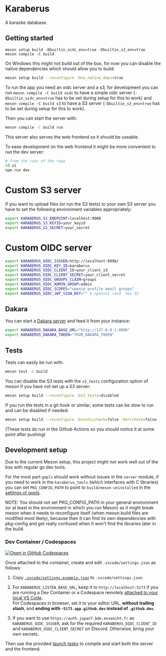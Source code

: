# Karaberus

A karaoke database.

## Getting started

```
meson setup build -Dbuiltin_oidc_env=true -Dbuiltin_s3_env=true
meson compile -C build
```

On Windows this might not build out of the box, for now you can disable the native dependencies which should allow you to build:
```sh
meson setup build --reconfigure -Dno_native_deps=true
```

To run the app you need an oidc server and a s3, for development you can run `meson compile -C build oidc` to have a simple oidc server (`-Dbuiltin_oidc_env=true` has to be set during setup for this to work) and `meson compile -C build s3` to have a S3 server (`-Dbuiltin_s3_env=true` has to be set during setup for this to work).

Then you can start the server with:
```sh
meson compile -C build run
```

This server also serves the web frontend so it should be useable.

To ease development on the web frontend it might be more convenient to run the dev server:
```sh
# from the root of the repo
cd ui
npm run dev
```

# Custom S3 server

If you want to upload files (or run the S3 tests) to your own S3 server you have to set the following environment variables appropriately:

```sh
export KARABERUS_S3_ENDPOINT=localhost:9000
export KARABERUS_S3_KEYID=your_keyid
export KARABERUS_S3_SECRET=your_secret
```

# Custom OIDC server

```sh
export KARABERUS_OIDC_ISSUER=http://localhost:9998/
export KARABERUS_OIDC_KEY_ID=karaberus
export KARABERUS_OIDC_CLIENT_ID=your_client_id
export KARABERUS_OIDC_CLIENT_SECRET=your_client_secret
export KARABERUS_OIDC_GROUPS_CLAIM=groups
export KARABERUS_OIDC_ADMIN_GROUP=admin
export KARABERUS_OIDC_SCOPES="openid profile email groups"
export KARABERUS_OIDC_JWT_SIGN_KEY="" # openssl rand -hex 32
```

## Dakara

You can start a [Dakara server](https://github.com/DakaraProject/dakara-server/) and feed it from your instance:
```sh
export KARABERUS_DAKARA_BASE_URL="http://127.0.0.1:8000"
export KARABERUS_DAKARA_TOKEN="YOUR_DAKARA_TOKEN"
```

## Tests

Tests can easily be run with:
```sh
meson test -C build
```

You can disable the S3 tests with the `s3_tests` configuration option of meson if you have not set up a S3 server:
```sh
meson setup build --reconfigure -Ds3_tests=disabled
```

If you run the tests in a git hook or similar, some tests can be slow to run and can be disabled if needed:
```sh
meson setup build --reconfigure -Dstaticcheck=false -Derrcheck=false
```
(These tests do run in the Github Actions so you should notice it at some point after pushing)

## Development setup

Due to the current Meson setup, this project might not work well out of the box with regular go dev tools.

For the most part `gopls` should work without issues in the `server` module, if you need to work in the `karaberus_tools` (which interfaces with C libraries) you can set `PKG_CONFIG_PATH` to point to `build/meson-uninstalled` in the [settings of gopls](https://github.com/golang/tools/blob/master/gopls/doc/settings.md#env-mapstringstring).

NOTE: You should not set PKG_CONFIG_PATH in your general environment (or at least in the environment in which you run Meson) as it might break meson when it needs to reconfigure itself (when meson.build files are modified most likely), because then it can find its own dependencies with pkg-config and get really confused when it won't find the libraries later in the build.

### Dev Container / Codespaces

[![Open in GitHub Codespaces](https://github.com/codespaces/badge.svg)](https://codespaces.new/Japan7/karaberus?quickstart=1)

Once attached to the container, create and edit `.vscode/settings.json` as follows:

1. Copy [`.vscode/settings.example.json`](.vscode/settings.example.json) to `.vscode/settings.json`.

2. For `KARABERUS_LISTEN_BASE_URL`, keep it to `http://localhost:5173` if you are running a Dev Container or a Codespace remotely [attached to your local VS Code](https://docs.github.com/en/codespaces/developing-in-a-codespace/using-github-codespaces-in-visual-studio-code).\
For Codespaces in browser, set it to your editor URL, **without trailing slash**, and **ending with `-5173.app.github.dev` instead of `.github.dev`**.

3. If you want to use `https://auth.japan7.bde.enseeiht.fr` as `KARABERUS_OIDC_ISSUER`, ask for the required `KARABERUS_OIDC_CLIENT_ID` and `KARABERUS_OIDC_CLIENT_SECRET` on Discord. Otherwise, bring your own secrets.

Then use the provided [launch tasks](.vscode/launch.json) to compile and start both the server and the frontend.
